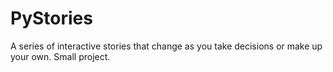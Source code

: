 # PyStories
A series of interactive stories that change as you take decisions or make up your own. Small project.
